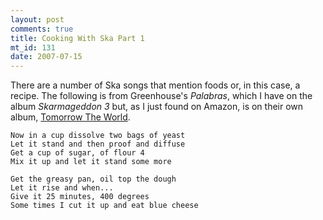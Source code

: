 ```yaml
--- 
layout: post
comments: true
title: Cooking With Ska Part 1
mt_id: 131
date: 2007-07-15
---
```

There are a number of Ska songs that mention foods or, in this case, a recipe.  The following is from Greenhouse's *Palabras*, which I have on the album *Skarmageddon 3* but, as I just found on Amazon, is on their own album, [Tomorrow The World](http://www.amazon.com/Tomorrow-World-Greenhouse/dp/B000006AUS/ref=pd_bbs_3/105-7333297-0074842?ie=UTF8&s=music&qid=1184553769&sr=1-3).

	Now in a cup dissolve two bags of yeast
	Let it stand and then proof and diffuse
	Get a cup of sugar, of flour 4
	Mix it up and let it stand some more

	Get the greasy pan, oil top the dough
	Let it rise and when...
	Give it 25 minutes, 400 degrees
	Some times I cut it up and eat blue cheese
